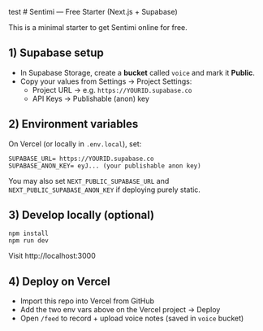 test # Sentimi — Free Starter (Next.js + Supabase)

This is a minimal starter to get Sentimi online for free.

## 1) Supabase setup
- In Supabase Storage, create a **bucket** called `voice` and mark it **Public**.
- Copy your values from Settings → Project Settings:
  - Project URL → e.g. `https://YOURID.supabase.co`
  - API Keys → Publishable (anon) key

## 2) Environment variables
On Vercel (or locally in `.env.local`), set:
```
SUPABASE_URL= https://YOURID.supabase.co
SUPABASE_ANON_KEY= eyJ... (your publishable anon key)
```
You may also set `NEXT_PUBLIC_SUPABASE_URL` and `NEXT_PUBLIC_SUPABASE_ANON_KEY` if deploying purely static.

## 3) Develop locally (optional)
```
npm install
npm run dev
```
Visit http://localhost:3000

## 4) Deploy on Vercel
- Import this repo into Vercel from GitHub
- Add the two env vars above on the Vercel project → Deploy
- Open `/feed` to record + upload voice notes (saved in `voice` bucket)
